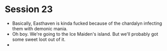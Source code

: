 # Session 23
* Basically, Easthaven is kinda fucked because of the chardalyn infecting them with demonic mania.
* Oh boy. We're going to the Ice Maiden's island. But we'll probably got some sweet loot out of it.
* 
<!--stackedit_data:
eyJoaXN0b3J5IjpbLTEwODcxNjc1NCwtMTc2MzgzMTAxMCwyMD
Y5NjQyMzU0LC0yMDg4NzQ2NjEyXX0=
-->